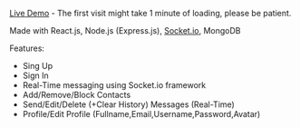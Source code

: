 [Live Demo](https://chat-app-7x83.onrender.com) - The first visit might take 1 minute of loading, please be patient.

Made with React.js, Node.js (Express.js), [Socket.io](https://socket.io/), MongoDB

Features:

-   Sing Up
-   Sign In
-   Real-Time messaging using Socket.io framework
-   Add/Remove/Block Contacts
-   Send/Edit/Delete (+Clear History) Messages (Real-Time)
-   Profile/Edit Profile (Fullname,Email,Username,Password,Avatar)
